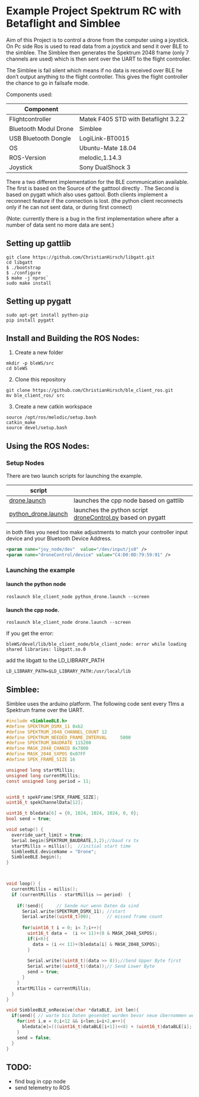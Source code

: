 # Example Project Spektrum RC with Betaflight and Simblee

Aim of this Project is to control a drone from the computer using a joystick. On Pc side Ros is used to read data from a joystick and send it over BLE to the simblee. The Simblee then generates the Spektrum 2048 frame (only 7 channels are used) which is then sent over the UART to the flight controller.

The Simblee is fail silent which means if no data is received over BLE he don’t output anything to the flight controller. This gives the flight controller the chance to go in failsafe mode.

Components used:

| Component  | |
| ------------- | ------------- |
| Flightcontroller | Matek F405 STD with Betaflight 3.2.2   |
| Bluetooth Modul Drone | Simblee |
| USB Bluetooth Dongle | LogiLink-BT0015 |
| OS | Ubuntu-Mate 18.04 |
| ROS-Version | melodic,1.14.3 |
| Joystick | Sony DualShock 3 |


There a two different implementation for the BLE communication available. The first is based on the Source of the gatttool directly . The Second is based on pygatt which also uses gattool. Both clients implement a reconnect feature if the connection is lost. (the python client reconnects only if he can not sent data, or during first connect)

(Note: currently there is a bug in the first implementation where after a number of data sent no more data are sent.) 

## Setting up gattlib
```
git clone https://github.com/ChristianHirsch/libgatt.git
cd libgatt
$ ./bootstrap
$ ./configure
$ make -j`nproc`
sudo make install
```
## Setting up pygatt
```
sudo apt-get install python-pip
pip install pygatt
```
## Install and Building the ROS Nodes:

1. Create a new folder
```
mkdir -p bleWS/src
cd bleWS
```
2. Clone this repository 
```
git clone https://github.com/ChristianHirsch/ble_client_ros.git
mv ble_client_ros/ src
```
3. Create a new catkin workspace
```
source /opt/ros/melodic/setup.bash
catkin_make
source devel/setup.bash
```
## Using the ROS Nodes:
### Setup Nodes
There are two launch scripts for launching the example.

| script  | |
| ------------- | ------------- |
| [drone.launch](ble_client_node/launch/drone.launch) | launches the cpp node based on gattlib   |
| [python_drone.launch](ble_client_node/launch/python_drone.launch) | launches the python script [droneControl.py](ble_client_node/scripts/droneControl.py)  based on pygatt |

in both files you need too make adjustments to match your controller input device and your Bluetooth Device Address.
```xml
<param name="joy_node/dev"  value="/dev/input/js0" /> 
<param name="droneControl/device" value="C4:D0:0D:79:59:91" />
```
### Launching the example
#### launch the python node
```
roslaunch ble_client_node python_drone.launch --screen
``` 
#### launch the cpp node.
```
roslaunch ble_client_node drone.launch --screen
```

If you get the error:
```
bleWS/devel/lib/ble_client_node/ble_client_node: error while loading shared libraries: libgatt.so.0
```
add the libgatt to the LD_LIBRARY_PATH
```
LD_LIBRARY_PATH=$LD_LIBRARY_PATH:/usr/local/lib
```

## Simblee:
Simblee uses the arduino platform. The following code sent every 11ms a Spektrum frame over the UART.

```c
#include <SimbleeBLE.h>
#define SPEKTRUM_DSMX_11 0xb2
#define SPEKTRUM_2048_CHANNEL_COUNT 12
#define SPEKTRUM_NEEDED_FRAME_INTERVAL     5000
#define SPEKTRUM_BAUDRATE 115200
#define MASK_2048_CHANID 0x7800 
#define MASK_2048_SXPOS 0x07FF 
#define SPEK_FRAME_SIZE 16

unsigned long startMillis; 
unsigned long currentMillis;
const unsigned long period = 11; 


uint8_t spekFrame[SPEK_FRAME_SIZE];
uint16_t spekChannelData[12];

uint16_t bledata[6] = {0, 1024, 1024, 1024, 0, 0};
bool send = true;

void setup() {
  override_uart_limit = true; 
  Serial.begin(SPEKTRUM_BAUDRATE,3,2);//baud rx tx
  startMillis = millis();  //initial start time 
  SimbleeBLE.deviceName = "Drone";
  SimbleeBLE.begin();
}



void loop() {
  currentMillis = millis(); 
  if (currentMillis - startMillis >= period)  {
    
    if(!send){     // Sende nur wenn Daten da sind
      Serial.write(SPEKTRUM_DSMX_11); //start 
      Serial.write((uint8_t)00);      // missed frame count
  
      for(uint16_t i = 0; i< 7;i++){
        uint16_t data =  (i << 11)+(0 & MASK_2048_SXPOS);
        if(i<6){
          data = (i << 11)+(bledata[i] & MASK_2048_SXPOS);
        }
        
        Serial.write((uint8_t)(data >> 8));//Send Upper Byte first
        Serial.write((uint8_t)(data));// Send Lower Byte
        send = true;
      }
    }
    startMillis = currentMillis; 
  }
}

void SimbleeBLE_onReceive(char *dataBLE, int len){
  if(send){ // warte bis Daten gesendet wurden bevor neue übernommen werden (Little Endien)
    for(int i,e = 0;i<12 && i<len;i=i+2,e++){
      bledata[e]=(((uint16_t)dataBLE[i+1])<<8) + (uint16_t)dataBLE[i];
    } 
    send = false;
  }
}
```
## TODO: 
* find bug in cpp node
* send telemetry to ROS  
